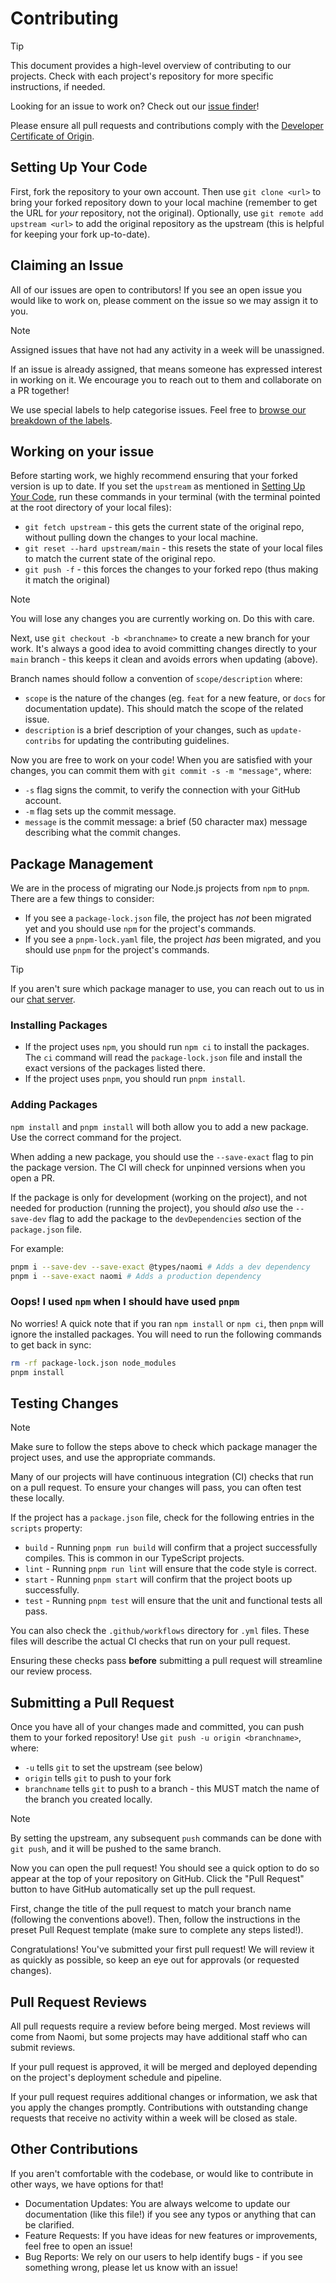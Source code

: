 # Contributing

> [!TIP]
> This document provides a high-level overview of contributing to our projects. Check with each project's repository for more specific instructions, if needed.

Looking for an issue to work on? Check out our [issue finder](https://contribute.nhcarrigan.com)!

Please ensure all pull requests and contributions comply with the [Developer Certificate of Origin](https://developercertificate.org/).

## Setting Up Your Code

First, fork the repository to your own account. Then use `git clone <url>` to bring your forked repository down to your local machine (remember to get the URL for _your_ repository, not the original). Optionally, use `git remote add upstream <url>` to add the original repository as the upstream (this is helpful for keeping your fork up-to-date).

## Claiming an Issue

All of our issues are open to contributors! If you see an open issue you would like to work on, please comment on the issue so we may assign it to you.

> [!NOTE]
> Assigned issues that have not had any activity in a week will be unassigned.

If an issue is already assigned, that means someone has expressed interest in working on it. We encourage you to reach out to them and collaborate on a PR together!

We use special labels to help categorise issues. Feel free to [browse our breakdown of the labels](/labels.md).

## Working on your issue

Before starting work, we highly recommend ensuring that your forked version is up to date. If you set the `upstream` as mentioned in [Setting Up Your Code](#setting-up-your-code), run these commands in your terminal (with the terminal pointed at the root directory of your local files):

- `git fetch upstream` - this gets the current state of the original repo, without pulling down the changes to your local machine.
- `git reset --hard upstream/main` - this resets the state of your local files to match the current state of the original repo.
- `git push -f` - this forces the changes to your forked repo (thus making it match the original)

> [!NOTE]
> You will lose any changes you are currently working on. Do this with care.

Next, use `git checkout -b <branchname>` to create a new branch for your work. It's always a good idea to avoid committing changes directly to your `main` branch - this keeps it clean and avoids errors when updating (above).

Branch names should follow a convention of `scope/description` where:

- `scope` is the nature of the changes (eg. `feat` for a new feature, or `docs` for documentation update). This should match the scope of the related issue.
- `description` is a brief description of your changes, such as `update-contribs` for updating the contributing guidelines.

Now you are free to work on your code! When you are satisfied with your changes, you can commit them with `git commit -s -m "message"`, where:

- `-s` flag signs the commit, to verify the connection with your GitHub account.
- `-m` flag sets up the commit message.
- `message` is the commit message: a brief (50 character max) message describing what the commit changes.

## Package Management

We are in the process of migrating our Node.js projects from `npm` to `pnpm`. There are a few things to consider:

- If you see a `package-lock.json` file, the project has _not_ been migrated yet and you should use `npm` for the project's commands.
- If you see a `pnpm-lock.yaml` file, the project _has_ been migrated, and you should use `pnpm` for the project's commands.

> [!TIP]
> If you aren't sure which package manager to use, you can reach out to us in our [chat server](https://chat.nhcarrigan.com).

### Installing Packages

- If the project uses `npm`, you should run `npm ci` to install the packages. The `ci` command will read the `package-lock.json` file and install the exact versions of the packages listed there.
- If the project uses `pnpm`, you should run `pnpm install`.

### Adding Packages

`npm install` and `pnpm install` will both allow you to add a new package. Use the correct command for the project.

When adding a new package, you should use the `--save-exact` flag to pin the package version. The CI will check for unpinned versions when you open a PR.

If the package is only for development (working on the project), and not needed for production (running the project), you should _also_ use the `--save-dev` flag to add the package to the `devDependencies` section of the `package.json` file.

For example:

```bash
pnpm i --save-dev --save-exact @types/naomi # Adds a dev dependency
pnpm i --save-exact naomi # Adds a production dependency
```

### Oops! I used `npm` when I should have used `pnpm`

No worries! A quick note that if you ran `npm install` or `npm ci`, then `pnpm` will ignore the installed packages. You will need to run the following commands to get back in sync:

```bash
rm -rf package-lock.json node_modules
pnpm install
```

## Testing Changes

> [!NOTE]
> Make sure to follow the steps above to check which package manager the project uses, and use the appropriate commands.

Many of our projects will have continuous integration (CI) checks that run on a pull request. To ensure your changes will pass, you can often test these locally.

If the project has a `package.json` file, check for the following entries in the `scripts` property:

- `build` - Running `pnpm run build` will confirm that a project successfully compiles. This is common in our TypeScript projects.
- `lint` - Running `pnpm run lint` will ensure that the code style is correct.
- `start` - Running `pnpm start` will confirm that the project boots up successfully.
- `test` - Running `pnpm test` will ensure that the unit and functional tests all pass.

You can also check the `.github/workflows` directory for `.yml` files. These files will describe the actual CI checks that run on your pull request.

Ensuring these checks pass **before** submitting a pull request will streamline our review process.

## Submitting a Pull Request

Once you have all of your changes made and committed, you can push them to your forked repository! Use `git push -u origin <branchname>`, where:

- `-u` tells `git` to set the upstream (see below)
- `origin` tells `git` to push to your fork
- `branchname` tells `git` to push to a branch - this MUST match the name of the branch you created locally.

> [!NOTE]
> By setting the upstream, any subsequent `push` commands can be done with `git push`, and it will be pushed to the same branch.

Now you can open the pull request! You should see a quick option to do so appear at the top of your repository on GitHub. Click the "Pull Request" button to have GitHub automatically set up the pull request.

First, change the title of the pull request to match your branch name (following the conventions above!). Then, follow the instructions in the preset Pull Request template (make sure to complete any steps listed!).

Congratulations! You've submitted your first pull request! We will review it as quickly as possible, so keep an eye out for approvals (or requested changes).

## Pull Request Reviews

All pull requests require a review before being merged. Most reviews will come from Naomi, but some projects may have additional staff who can submit reviews.

If your pull request is approved, it will be merged and deployed depending on the project's deployment schedule and pipeline.

If your pull request requires additional changes or information, we ask that you apply the changes promptly. Contributions with outstanding change requests that receive no activity within a week will be closed as stale.

## Other Contributions

If you aren't comfortable with the codebase, or would like to contribute in other ways, we have options for that!

- Documentation Updates: You are always welcome to update our documentation (like this file!) if you see any typos or anything that can be clarified.
- Feature Requests: If you have ideas for new features or improvements, feel free to open an issue!
- Bug Reports: We rely on our users to help identify bugs - if you see something wrong, please let us know with an issue!
